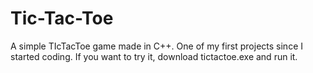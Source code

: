 # Tic-Tac-Toe
A simple TIcTacToe game made in C++. One of my first projects since I started coding.
If you want to try it, download tictactoe.exe and run it.
